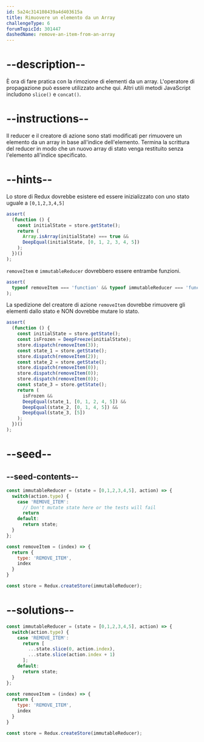 ```yaml
---
id: 5a24c314108439a4d403615a
title: Rimuovere un elemento da un Array
challengeType: 6
forumTopicId: 301447
dashedName: remove-an-item-from-an-array
---
```


# --description--

È ora di fare pratica con la rimozione di elementi da un array. L'operatore di propagazione può essere utilizzato anche qui. Altri utili metodi JavaScript includono `slice()` e `concat()`.

# --instructions--

Il reducer e il creatore di azione sono stati modificati per rimuovere un elemento da un array in base all'indice dell'elemento. Termina la scrittura del reducer in modo che un nuovo array di stato venga restituito senza l'elemento all'indice specificato.

# --hints--

Lo store di Redux dovrebbe esistere ed essere inizializzato con uno stato uguale a `[0,1,2,3,4,5]`

```js
assert(
  (function () {
    const initialState = store.getState();
    return (
      Array.isArray(initialState) === true &&
      DeepEqual(initialState, [0, 1, 2, 3, 4, 5])
    );
  })()
);
```

`removeItem` e `immutableReducer` dovrebbero essere entrambe funzioni.

```js
assert(
  typeof removeItem === 'function' && typeof immutableReducer === 'function'
);
```

La spedizione del creatore di azione `removeItem` dovrebbe rimuovere gli elementi dallo stato e NON dovrebbe mutare lo stato.

```js
assert(
  (function () {
    const initialState = store.getState();
    const isFrozen = DeepFreeze(initialState);
    store.dispatch(removeItem(3));
    const state_1 = store.getState();
    store.dispatch(removeItem(2));
    const state_2 = store.getState();
    store.dispatch(removeItem(0));
    store.dispatch(removeItem(0));
    store.dispatch(removeItem(0));
    const state_3 = store.getState();
    return (
      isFrozen &&
      DeepEqual(state_1, [0, 1, 2, 4, 5]) &&
      DeepEqual(state_2, [0, 1, 4, 5]) &&
      DeepEqual(state_3, [5])
    );
  })()
);
```

# --seed--

## --seed-contents--

```js
const immutableReducer = (state = [0,1,2,3,4,5], action) => {
  switch(action.type) {
    case 'REMOVE_ITEM':
      // Don't mutate state here or the tests will fail
      return
    default:
      return state;
  }
};

const removeItem = (index) => {
  return {
    type: 'REMOVE_ITEM',
    index
  }
}

const store = Redux.createStore(immutableReducer);
```

# --solutions--

```js
const immutableReducer = (state = [0,1,2,3,4,5], action) => {
  switch(action.type) {
    case 'REMOVE_ITEM':
      return [
        ...state.slice(0, action.index),
        ...state.slice(action.index + 1)
      ];
    default:
      return state;
  }
};

const removeItem = (index) => {
  return {
    type: 'REMOVE_ITEM',
    index
  }
}

const store = Redux.createStore(immutableReducer);
```
